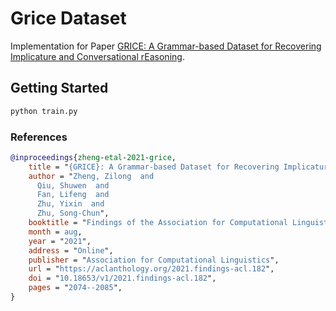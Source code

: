 # Grice Dataset

Implementation for Paper [GRICE: A Grammar-based Dataset for Recovering Implicature and Conversational rEasoning](https://aclanthology.org/2021.findings-acl.182/).


## Getting Started

```bash
python train.py
```


### References

```bibtex
@inproceedings{zheng-etal-2021-grice,
    title = "{GRICE}: A Grammar-based Dataset for Recovering Implicature and Conversational r{E}asoning",
    author = "Zheng, Zilong  and
      Qiu, Shuwen  and
      Fan, Lifeng  and
      Zhu, Yixin  and
      Zhu, Song-Chun",
    booktitle = "Findings of the Association for Computational Linguistics: ACL-IJCNLP 2021",
    month = aug,
    year = "2021",
    address = "Online",
    publisher = "Association for Computational Linguistics",
    url = "https://aclanthology.org/2021.findings-acl.182",
    doi = "10.18653/v1/2021.findings-acl.182",
    pages = "2074--2085",
}
```

